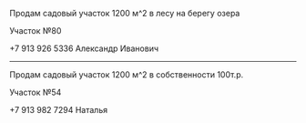 Продам садовый участок 1200 м^2 в лесу на берегу озера

Участок №80

+7 913 926 5336 Александр Иванович

***

Продам садовый участок 1200 м^2  в собственности 
100т.р.

Участок №54

+7 913 982 7294 Наталья
